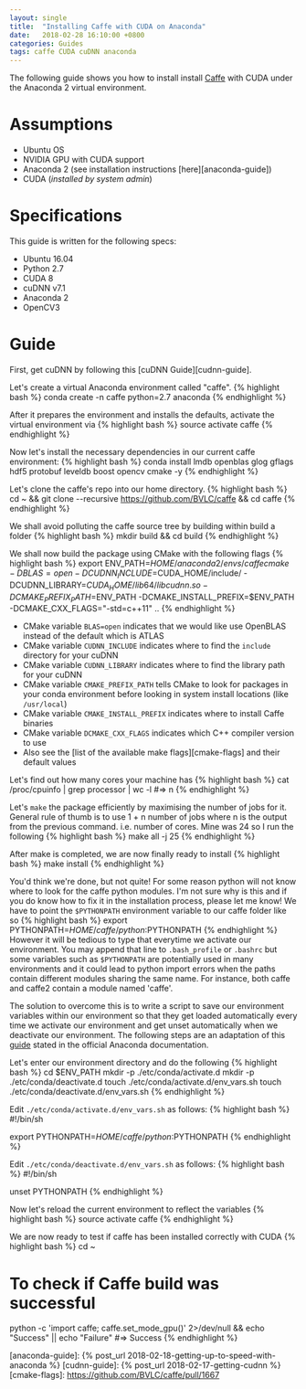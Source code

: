 ```yaml
---
layout: single
title:  "Installing Caffe with CUDA on Anaconda"
date:   2018-02-28 16:10:00 +0800
categories: Guides
tags: caffe CUDA cuDNN anaconda
---
```

The following guide shows you how to install install [Caffe][caffe] with CUDA
under the Anaconda 2 virtual environment.

# Assumptions
* Ubuntu OS
* NVIDIA GPU with CUDA support
* Anaconda 2 (see installation instructions [here][anaconda-guide])
* CUDA (*installed by system admin*)

# Specifications
This guide is written for the following specs:
* Ubuntu 16.04
* Python 2.7
* CUDA 8
* cuDNN v7.1
* Anaconda 2
* OpenCV3

# Guide
First, get cuDNN by following this [cuDNN Guide][cudnn-guide].

Let's create a virtual Anaconda environment called "caffe".
{% highlight bash %}
conda create -n caffe python=2.7 anaconda
{% endhighlight %}

After it prepares the environment and installs the defaults, activate the
virtual environment via
{% highlight bash %}
source activate caffe
{% endhighlight %}

Now let's install the necessary dependencies in our current caffe environment:
{% highlight bash %}
conda install lmdb openblas glog gflags hdf5 protobuf leveldb boost opencv cmake -y
{% endhighlight %}

Let's clone the caffe's repo into our home directory.
{% highlight bash %}
cd ~ && git clone --recursive https://github.com/BVLC/caffe && cd caffe
{% endhighlight %}

We shall avoid polluting the caffe source tree by building within build a folder
{% highlight bash %}
mkdir build && cd build
{% endhighlight %}

We shall now build the package using CMake with the following flags
{% highlight bash %}
export ENV_PATH=$HOME/anaconda2/envs/caffe
cmake -DBLAS=open -DCUDNN_INCLUDE=$CUDA_HOME/include/ -DCUDNN_LIBRARY=$CUDA_HOME/lib64/libcudnn.so -DCMAKE_PREFIX_PATH=$ENV_PATH -DCMAKE_INSTALL_PREFIX=$ENV_PATH -DCMAKE_CXX_FLAGS="-std=c++11" ..
{% endhighlight %}
* CMake variable `BLAS=open` indicates that we would like use OpenBLAS instead of the default
which is ATLAS
* CMake variable `CUDNN_INCLUDE` indicates where to find the `include` directory for your
cuDNN
* CMake variable `CUDNN_LIBRARY` indicates where to find the library path for your cuDNN
* CMake variable  `CMAKE_PREFIX_PATH` tells CMake to look for packages in your conda environment
before looking in system install locations (like `/usr/local`)
* CMake variable  `CMAKE_INSTALL_PREFIX` indicates where to install Caffe binaries
* CMake variable  `DCMAKE_CXX_FLAGS` indicates which C++ compiler version to use
* Also see the [list of the available make flags][cmake-flags] and their default
values

Let's find out how many cores your machine has
{% highlight bash %}
cat /proc/cpuinfo | grep processor | wc -l
#=> n
{% endhighlight %}

Let's `make` the package efficiently by maximising the number of jobs for it.
General rule of thumb is to use 1 + n number of jobs where n is the output from
the previous command. i.e. number of cores. Mine was 24 so I run the following
{% highlight bash %}
make all -j 25
{% endhighlight %}

After make is completed, we are now finally ready to install
{% highlight bash %}
make install
{% endhighlight %}

You'd think we're done, but not quite! For some reason python will not know
where to look for the caffe python modules. I'm not sure why is this and if you
do know how to fix it in the installation process, please let me know! We have
to point the `$PYTHONPATH` environment variable to our caffe folder like so
{% highlight bash %}
export PYTHONPATH=$HOME/caffe/python:$PYTHONPATH
{% endhighlight %}
However it will be tedious to type that everytime we activate our environment.
You may append that line to `.bash_profile` or `.bashrc` but some variables
such as `$PYTHONPATH` are potentially used in many environments and it could
lead to python import errors when the paths contain different modules sharing
the same name. For instance, both caffe and caffe2 contain a module named
'caffe'.

The solution to overcome this is to write a script to save our environment
variables within our environment so that they get loaded automatically every
time we activate our environment and get unset automatically when we deactivate
our environment. The following steps are an adaptation of this
[guide](https://conda.io/docs/user-guide/tasks/manage-environments.html#macos-and-linux)
stated in the official Anaconda documentation.

Let's enter our environment directory and do the following
{% highlight bash %}
cd $ENV_PATH
mkdir -p ./etc/conda/activate.d
mkdir -p ./etc/conda/deactivate.d
touch ./etc/conda/activate.d/env_vars.sh
touch ./etc/conda/deactivate.d/env_vars.sh
{% endhighlight %}

Edit `./etc/conda/activate.d/env_vars.sh` as follows:
{% highlight bash %}
#!/bin/sh

export PYTHONPATH=$HOME/caffe/python:$PYTHONPATH
{% endhighlight %}

Edit `./etc/conda/deactivate.d/env_vars.sh` as follows:
{% highlight bash %}
#!/bin/sh

unset PYTHONPATH
{% endhighlight %}

Now let's reload the current environment to reflect the variables
{% highlight bash %}
source activate caffe
{% endhighlight %}

We are now ready to test if caffe has been installed correctly with CUDA
{% highlight bash %}
cd ~
# To check if Caffe build was successful
python -c 'import caffe; caffe.set_mode_gpu()' 2>/dev/null && echo "Success" || echo "Failure"
#=> Success
{% endhighlight %}

[caffe]: http://caffe.berkeleyvision.org
[anaconda-guide]: {% post_url 2018-02-18-getting-up-to-speed-with-anaconda %}
[cudnn-guide]: {% post_url 2018-02-17-getting-cudnn %}
[cmake-flags]: https://github.com/BVLC/caffe/pull/1667
